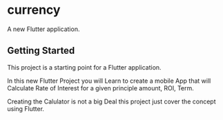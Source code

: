 # currency

A new Flutter application.

## Getting Started

This project is a starting point for a Flutter application.


In this new Flutter Project you will Learn to create a mobile App that will Calculate Rate of Interest for a given principle amount, ROI, Term.

Creating the Calulator is not a big Deal this project just cover the concept using Flutter.
